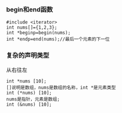 ### begin和end函数
```
#include <iterator>
int nums[]={1,2,3};
int *beginp=begin(nums);
int *endp=end(nums);//最后一个元素的下一位
```

### 复杂的声明类型
从右往左
```
int *nums [10];
[]说明是数组，nums是数组的名称，int *是元素类型
int (*nums) [10];
nums是指针，元素是数组;
int (&nums) [10];
```